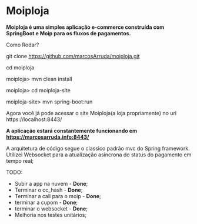 # Moiploja
**Moiploja é uma simples aplicação e-commerce construída com SpringBoot e Moip para os fluxos de pagamentos.**

Como Rodar?

git clone https://github.com/marcosArruda/moiploja.git

cd moiploja

moiploja> mvn clean install

moiploja> cd moiploja-site

moiploja-site> mvn spring-boot:run

Agora você já pode acessar o site Moiploja(a loja propriamente) no url https://localhost:8443/


**A aplicação estará constantemente funcionando em https://marcosarruda.info:8443/**

A arquitetura de código segue o classico padrão mvc do Spring framework. Utilizei Websocket para a atualização asincrona
do status do pagamento em tempo real;



TODO:
- Subir a app na nuvem - **Done**;
- Terminar o cc_hash - **Done**;
- Terminar a call para o moip - **Done**;
- terminar a cupom - **Done**;
- terminar o websocket - **Done**;
- Melhoria nos testes unitários;



